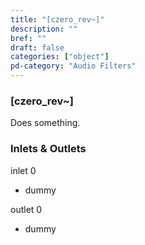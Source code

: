 ```yaml
---
title: "[czero_rev~]"
description: ""
bref: ""
draft: false
categories: ["object"]
pd-category: "Audio Filters"
---
```


### [czero_rev~]

Does something.

### Inlets & Outlets

inlet 0

 - dummy

outlet 0

 - dummy
 
